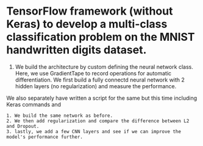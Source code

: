 # TensorFlow framework (without Keras) to develop a multi-class classification problem on the MNIST handwritten digits dataset.
1. We build the architecture by custom defining the neural network class. Here, we use GradientTape to record operations for automatic differentiation. We first build a fully connectd neural network with 2 hidden layers (no regularization) and measure the performance.

We also separately have written a script for the same but this time including Keras commands and

	1. We build the same network as before.
	2. We then add regularization and compare the difference between L2 and Dropout.
	3. lastly, we add a few CNN layers and see if we can improve the model's performance further.  
